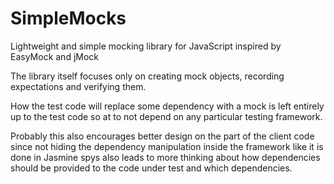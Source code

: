 SimpleMocks
===========

Lightweight and simple mocking library for JavaScript inspired by EasyMock and jMock

The library itself focuses only on creating mock objects, recording expectations and verifying them.

How the test code will replace some dependency with a mock is left entirely up to the test code so at to not depend on any particular testing framework.

Probably this also encourages better design on the part of the client code since not hiding the dependency manipulation inside the framework like it is done in Jasmine spys also leads to more thinking about how dependencies should be provided to the code under test and which dependencies.